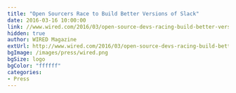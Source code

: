 ```yaml
---
title: "Open Sourcers Race to Build Better Versions of Slack"
date: 2016-03-16 10:00:00
link: //www.wired.com/2016/03/open-source-devs-racing-build-better-versions-slack/
hidden: true
author: WIRED Magazine
extUrl: http://www.wired.com/2016/03/open-source-devs-racing-build-better-versions-slack/
bgImage: /images/press/wired.png
bgSize: logo
bgColor: "ffffff"
categories:
- Press
---
```

